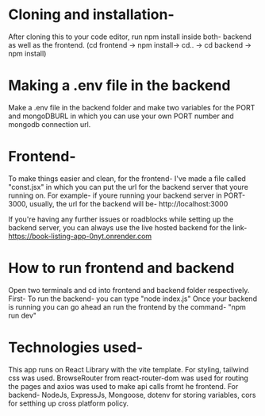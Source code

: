 # Cloning and installation- 

After cloning this to your code editor, run npm install inside both- backend as well as the frontend. (cd frontend -> npm install-> cd.. -> cd backend -> npm install)

# Making a .env file in the backend 

Make a .env file in the backend folder and make two variables for the PORT and mongoDBURL in which you can use your own PORT number and mongodb connection url. 

# Frontend- 

To make things easier and clean, for the frontend- I've made a file called "const.jsx" in which you can put the url for the backend server that youre running on. For example- if youre running your backend server in PORT- 3000, usually, the url for the backend will be- http://localhost:3000 

If you're having any further issues or roadblocks while setting up the backend server, you can always use the live hosted backend for the link- https://book-listing-app-0nyt.onrender.com

# How to run frontend and backend

Open two terminals and cd into frontend and backend folder respectively. 
First- To run the backend- you can type "node index.js" 
Once your backend is running you can go ahead an run the frontend by the command- "npm run dev" 


# Technologies used- 

This app runs on React Library with the vite template. For styling, tailwind css was used. BrowseRouter from react-router-dom was used for routing the pages and axios was used to make api calls fromt he frontend. 
For backend- NodeJs, ExpressJs, Mongoose, dotenv for storing variables, cors for setthing up cross platform policy. 

